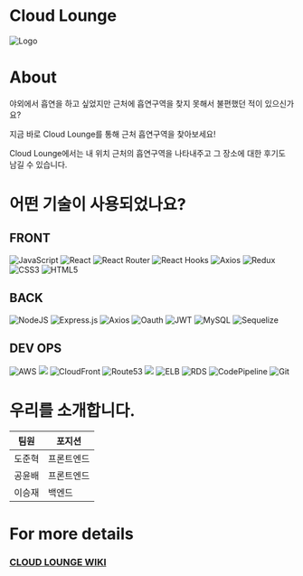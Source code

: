 # Cloud Lounge
![Logo](https://cdn.discordapp.com/attachments/924939708377739287/925975238934667264/logo.png)

# About

야외에서 흡연을 하고 싶었지만 근처에 흡연구역을 찾지 못해서 불편했던 적이 있으신가요?

지금 바로 Cloud Lounge를 통해 근처 흡연구역을 찾아보세요!

Cloud Lounge에서는 내 위치 근처의 흡연구역을 나타내주고 그 장소에 대한 후기도 남길 수 있습니다.

# 어떤 기술이 사용되었나요?

## FRONT
![JavaScript](https://img.shields.io/badge/javascript-%23323330.svg?style=for-the-badge&logo=javascript&logoColor=%23F7DF1E)
![React](https://img.shields.io/badge/react-%2320232a.svg?style=for-the-badge&logo=react&logoColor=%2361DAFB) 
![React Router](https://img.shields.io/badge/React_Router-CA4245?style=for-the-badge&logo=react-router&logoColor=white) 
![React Hooks](https://img.shields.io/badge/reacthooks-D79A1.svg?style=for-the-badge&logo=reacthooks&logoColor=white)
![Axios](https://img.shields.io/badge/axios-b559d4?style=for-the-badge&logo=&logoColor=white)
![Redux](https://img.shields.io/badge/redux-%231572B6.svg?style=for-the-badge&logo=redux&logoColor=white)
![CSS3](https://img.shields.io/badge/css3-%231572B6.svg?style=for-the-badge&logo=css3&logoColor=white) 
![HTML5](https://img.shields.io/badge/html5-%23E34F26.svg?style=for-the-badge&logo=html5&logoColor=white)

## BACK
![NodeJS](https://img.shields.io/badge/node.js-6DA55F?style=for-the-badge&logo=node.js&logoColor=white) 
![Express.js](https://img.shields.io/badge/express.js-%23404d59.svg?style=for-the-badge&logo=express&logoColor=%2361DAFB) 
![Axios](https://img.shields.io/badge/axios-b559d4?style=for-the-badge&logo=&logoColor=white)
![Oauth](https://img.shields.io/badge/oauth-%23E34F26.svg?style=for-the-badge&logo=oauth&logoColor=white)
![JWT](https://img.shields.io/badge/JWT-black?style=for-the-badge&logo=JSON%20web%20tokens)
![MySQL](https://img.shields.io/badge/mysql-%2320232a.svg?style=for-the-badge&logo=mysql&logoColor=white) 
![Sequelize](https://img.shields.io/badge/Sequelize-52B0E7?style=for-the-badge&logo=Sequelize&logoColor=white) 

## DEV OPS
![AWS](https://img.shields.io/badge/AWS-%23FF9900.svg?style=for-the-badge&logo=amazon-aws&logoColor=white) 
<img src="https://img.shields.io/badge/S3-a11535?style=for-the-badge&logo=&logoColor=white"> 
![CloudFront](https://img.shields.io/badge/cloudFront-b559d4?style=for-the-badge&logo=cloudFront&logoColor=white)
![Route53](https://img.shields.io/badge/route53-black?style=for-the-badge&logo=route53%20web%20tokens)
<img src="https://img.shields.io/badge/EC2-eb6213?style=for-the-badge&logo=&logoColor=white"> 
![ELB](https://img.shields.io/badge/elb-6DA55F?style=for-the-badge&logo=elb&logoColor=white)
![RDS](https://img.shields.io/badge/rds-%23404d59.svg?style=for-the-badge&logo=rds&logoColor=%2361DAFB)
![CodePipeline](https://img.shields.io/badge/Codepipeline-%23E34F26.svg?style=for-the-badge&logo=&logoColor=whitee)
![Git](https://img.shields.io/badge/git-%23F05033.svg?style=for-the-badge&logo=git&logoColor=white)

# 우리를 소개합니다.

|팀원|포지션|
|------|---|
|도준혁|프론트엔드|
|공윤배|프론트엔드|
|이승재|백엔드|


# For more details

### [CLOUD LOUNGE WIKI](https://github.com/codestates/CloudLounge/wiki)
